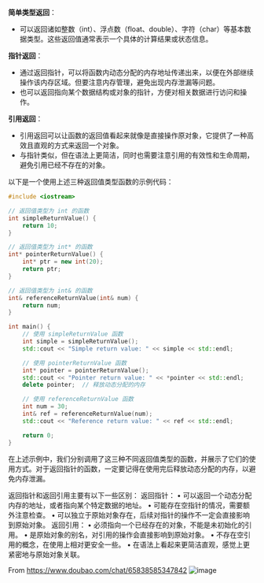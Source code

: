 
**简单类型返回**：
- 可以返回诸如整数（int）、浮点数（float、double）、字符（char）等基本数据类型。这些返回值通常表示一个具体的计算结果或状态信息。

**指针返回**：
- 通过返回指针，可以将函数内动态分配的内存地址传递出来，以便在外部继续操作该内存区域。但要注意内存管理，避免出现内存泄漏等问题。
- 也可以返回指向某个数据结构或对象的指针，方便对相关数据进行访问和操作。

**引用返回**：
- 引用返回可以让函数的返回值看起来就像是直接操作原对象，它提供了一种高效且直观的方式来返回一个对象。
- 与指针类似，但在语法上更简洁，同时也需要注意引用的有效性和生命周期，避免引用已经不存在的对象。

以下是一个使用上述三种返回值类型函数的示例代码：

```cpp
#include <iostream>

// 返回值类型为 int 的函数
int simpleReturnValue() {
    return 10;
}

// 返回值类型为 int* 的函数
int* pointerReturnValue() {
    int* ptr = new int(20);
    return ptr;
}

// 返回值类型为 int& 的函数
int& referenceReturnValue(int& num) {
    return num;
}

int main() {
    // 使用 simpleReturnValue 函数
    int simple = simpleReturnValue();
    std::cout << "Simple return value: " << simple << std::endl;

    // 使用 pointerReturnValue 函数
    int* pointer = pointerReturnValue();
    std::cout << "Pointer return value: " << *pointer << std::endl;
    delete pointer;  // 释放动态分配的内存

    // 使用 referenceReturnValue 函数
    int num = 30;
    int& ref = referenceReturnValue(num);
    std::cout << "Reference return value: " << ref << std::endl;

    return 0;
}
```

在上述示例中，我们分别调用了这三种不同返回值类型的函数，并展示了它们的使用方式。对于返回指针的函数，一定要记得在使用完后释放动态分配的内存，以避免内存泄漏。


返回指针和返回引用主要有以下一些区别：
返回指针：
	• 可以返回一个动态分配内存的地址，或者指向某个特定数据的地址。
	• 可能存在空指针的情况，需要额外注意检查。
	• 可以独立于原始对象存在，后续对指针的操作不一定会直接影响到原始对象。
返回引用：
	• 必须指向一个已经存在的对象，不能是未初始化的引用。
	• 是原始对象的别名，对引用的操作会直接影响到原始对象。
	• 不存在空引用的概念，在使用上相对更安全一些。
	• 在语法上看起来更简洁直观，感觉上更紧密地与原始对象关联。

From <https://www.doubao.com/chat/65838585347842> 
![image](https://github.com/BillyZhangGuoping/CPPLearningManual/assets/23182421/47a08402-559d-4f9f-98e1-502583a8ed5a)
